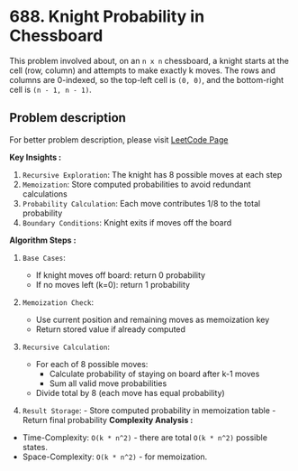 # 688. Knight Probability in Chessboard

This problem involved about, on an `n x n` chessboard, a knight starts at the cell (row, column) and attempts to make exactly k moves. The rows and columns are 0-indexed, so the top-left cell is `(0, 0)`, and the bottom-right cell is `(n - 1, n - 1)`.

## Problem description

For better problem description, please visit [LeetCode Page](https://leetcode.com/problems/knight-probability-in-chessboard/description/)

**Key Insights :**<br/>

1. `Recursive Exploration`: The knight has 8 possible moves at each step
2. `Memoization`: Store computed probabilities to avoid redundant calculations
3. `Probability Calculation`: Each move contributes 1/8 to the total probability
4. `Boundary Conditions`: Knight exits if moves off the board

**Algorithm Steps :**<br/>

1. `Base Cases`:

    - If knight moves off board: return 0 probability
    - If no moves left (k=0): return 1 probability

2. `Memoization Check`:

    - Use current position and remaining moves as memoization key
    - Return stored value if already computed

3. `Recursive Calculation`:

    - For each of 8 possible moves:
        - Calculate probability of staying on board after k-1 moves
        - Sum all valid move probabilities
    - Divide total by 8 (each move has equal probability)

4. `Result Storage`: - Store computed probability in memoization table - Return final probability
   **Complexity Analysis :**<br/>

-   Time-Complexity: `O(k * n^2)` - there are total `O(k * n^2)` possible states.
-   Space-Complexity: `O(k * n^2)` - for memoization.
